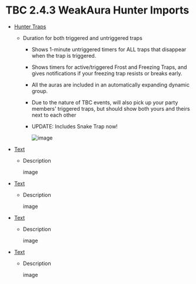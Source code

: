 # TBC 2.4.3 WeakAura Hunter Imports

- [Hunter Traps](https://github.com/GitGurky/WeakAura-Strings-Database-2.4.3/blob/main/Hunter/hunter_traps_wa_string.txt)
  - Duration for both triggered and untriggered traps
    - Shows 1-minute untriggered timers for ALL traps that disappear when the trap is triggered.
    - Shows timers for active/triggered Frost and Freezing Traps, and gives notifications if your freezing trap resists or breaks early.
    - All the auras are included in an automatically expanding dynamic group.
    - Due to the nature of TBC events, will also pick up your party members' triggered traps, but should show both yours and theirs next to each other
    - UPDATE: Includes Snake Trap now!

      ![image](https://github.com/GitGurky/WeakAura-Strings-Database-2.4.3/assets/90982783/ed7b1a95-d60f-4f6a-b234-abc49a977c89)

- [Text](link)
  - Description

      image

- [Text](link)
  - Description

      image

- [Text](link)
  - Description

      image

- [Text](link)
  - Description

      image
